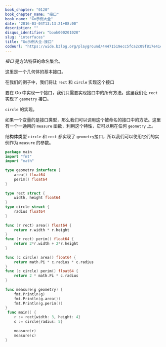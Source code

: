 ```yaml
---
book_chapter: "0120"
book_chapter_name: "接口"
book_name: "Go示例大全"
date: "2016-03-04T13:13:21+08:00"
description: ""
disqus_identifier: "book000201020"
slug: "interfaces"
title: "Go示例大全-接口"
codeurl: "https://wide.b3log.org/playground/44471519ecc5fca2c09f817e41cd779b.go"
---
```

 
_接口_ 是方法特征的命名集合。





这里是一个几何体的基本接口。

在我们的例子中，我们将让 `rect` 和 `circle` 实现这个接口

要在 Go 中实现一个接口，我们只需要实现接口中的所有方法。这里我们让 `rect` 实现了 `geometry` 接口。

`circle` 的实现。

如果一个变量的是接口类型，那么我们可以调用这个被命名的接口中的方法。这里有一个一通用的 `measure` 函数，利用这个特性，它可以用在任何 `geometry` 上。



结构体类型 `circle` 和 `rect` 都实现了 `geometry`接口，所以我们可以使用它们的实例作为 `measure` 的参数。
 

```Go
package main  
import "fmt"
import "math"  
 
type geometry interface {
    area() float64
    perim() float64
}  
 
type rect struct {
    width, height float64
}
type circle struct {
    radius float64
}  
 
func (r rect) area() float64 {
    return r.width * r.height
}
func (r rect) perim() float64 {
    return 2*r.width + 2*r.height
}  
 
func (c circle) area() float64 {
    return math.Pi * c.radius * c.radius
}
func (c circle) perim() float64 {
    return 2 * math.Pi * c.radius
}  
 
func measure(g geometry) {
    fmt.Println(g)
    fmt.Println(g.area())
    fmt.Println(g.perim())
}  
 func main() {
    r := rect{width: 3, height: 4}
    c := circle{radius: 5}  
 
    measure(r)
    measure(c)
}  
```
